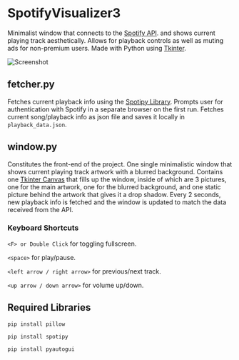 # SpotifyVisualizer3
Minimalist window that connects to the [Spotify API](https://developer.spotify.com/documentation/web-api/). and shows current playing track aesthetically. Allows for playback controls as well as muting ads for non-premium users. Made with Python using [Tkinter](https://docs.python.org/3/library/tkinter.html).

![Screenshot](https://raw.githubusercontent.com/lebenebou/SpotifyVisualizer3/main/pictures/screenshot.png)

## fetcher.py
Fetches current playback info using the [Spotipy Library](https://spotipy.readthedocs.io/).
Prompts user for authentication with Spotify in a separate browser on the first run.
Fetches current song/playback info as json file and saves it locally in ```playback_data.json```.

## window.py
Constitutes the front-end of the project. One single minimalistic window that shows current playing track artwork with a blurred background.
Contains one [Tkinter Canvas](https://pythonbasics.org/tkinter-canvas/#:~:text=A%20tkinter%20canvas%20can%20be,ovals%2C%20polygons%2C%20and%20rectangles.) that fills up the window, inside of which are 3 pictures, one for the main artwork, one for the blurred background, and one static picture behind the artwork that gives it a drop shadow.
Every 2 seconds, new playback info is fetched and the window is updated to match the data received from the API.

### Keyboard Shortcuts
```<F> or Double Click``` for toggling fullscreen.

```<space>``` for play/pause.

```<left arrow / right arrow>``` for previous/next track.

```<up arrow / down arrow>``` for volume up/down.

## Required Libraries
```pip install pillow```

```pip install spotipy```

```pip install pyautogui```